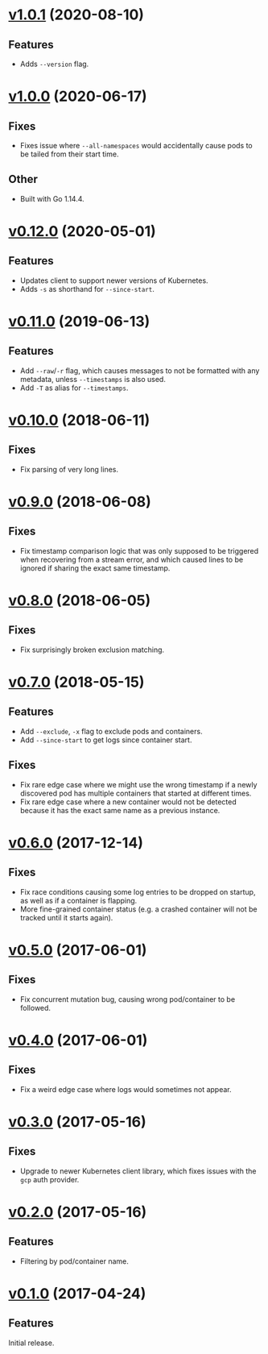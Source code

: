 # [v1.0.1](https://github.com/atombender/ktail/releases/tag/v1.0.1) (2020-08-10)

## Features

* Adds `--version` flag.

# [v1.0.0](https://github.com/atombender/ktail/releases/tag/v1.0.0) (2020-06-17)

## Fixes

* Fixes issue where `--all-namespaces` would accidentally cause pods to be tailed from their start time.

## Other

* Built with Go 1.14.4.

# [v0.12.0](https://github.com/atombender/ktail/releases/tag/v0.12.0) (2020-05-01)

## Features

* Updates client to support newer versions of Kubernetes.
* Adds `-s` as shorthand for `--since-start`.

# [v0.11.0](https://github.com/atombender/ktail/releases/tag/v0.10.0) (2019-06-13)

## Features

* Add `--raw`/`-r` flag, which causes messages to not be formatted with any metadata, unless `--timestamps` is also used.
* Add `-T` as alias for `--timestamps`.

# [v0.10.0](https://github.com/atombender/ktail/releases/tag/v0.10.0) (2018-06-11)

## Fixes

* Fix parsing of very long lines.

# [v0.9.0](https://github.com/atombender/ktail/releases/tag/v0.9.0) (2018-06-08)

## Fixes

* Fix timestamp comparison logic that was only supposed to be triggered when recovering from a stream error, and which caused lines to be ignored if sharing the exact same timestamp.

# [v0.8.0](https://github.com/atombender/ktail/releases/tag/v0.8.0) (2018-06-05)

## Fixes

* Fix surprisingly broken exclusion matching.

# [v0.7.0](https://github.com/atombender/ktail/releases/tag/v0.7.0) (2018-05-15)

## Features

* Add `--exclude`, `-x` flag to exclude pods and containers.
* Add `--since-start` to get logs since container start.

## Fixes

* Fix rare edge case where we might use the wrong timestamp if a newly discovered pod has multiple containers that started at different times.
* Fix rare edge case where a new container would not be detected because it has the exact same name as a previous instance.

# [v0.6.0](https://github.com/atombender/ktail/releases/tag/v0.6.0) (2017-12-14)

## Fixes

* Fix race conditions causing some log entries to be dropped on startup, as well as if a container is flapping.
* More fine-grained container status (e.g. a crashed container will not be tracked until it starts again).

# [v0.5.0](https://github.com/atombender/ktail/releases/tag/v0.5.0) (2017-06-01)

## Fixes

* Fix concurrent mutation bug, causing wrong pod/container to be followed.

# [v0.4.0](https://github.com/atombender/ktail/releases/tag/v0.4.0) (2017-06-01)

## Fixes

* Fix a weird edge case where logs would sometimes not appear.

# [v0.3.0](https://github.com/atombender/ktail/releases/tag/v0.3.0) (2017-05-16)

## Fixes

* Upgrade to newer Kubernetes client library, which fixes issues with the `gcp` auth provider.

# [v0.2.0](https://github.com/atombender/ktail/releases/tag/v0.2.0) (2017-05-16)

## Features

* Filtering by pod/container name.

# [v0.1.0](https://github.com/atombender/ktail/releases/tag/v0.1.0) (2017-04-24)

## Features

Initial release.
